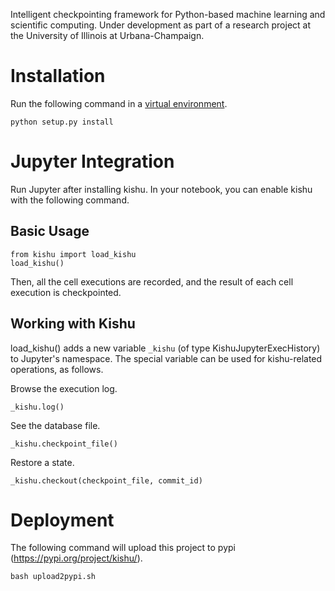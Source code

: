 Intelligent checkpointing framework for Python-based machine learning and scientific computing. 
Under development as part of a research project at the University of Illinois at Urbana-Champaign.


# Installation

Run the following command in a [virtual environment](https://docs.python.org/3/library/venv.html).
```
python setup.py install
```


# Jupyter Integration

Run Jupyter after installing kishu. In your notebook, you can enable kishu with the following command.

## Basic Usage

```
from kishu import load_kishu
load_kishu()
```
Then, all the cell executions are recorded, and the result of each cell execution is checkpointed.


## Working with Kishu

load_kishu() adds a new variable `_kishu` (of type KishuJupyterExecHistory) to Jupyter's namespace.
The special variable can be used for kishu-related operations, as follows.

Browse the execution log.
```
_kishu.log()
```

See the database file.
```
_kishu.checkpoint_file()
```


Restore a state.
```
_kishu.checkout(checkpoint_file, commit_id)
```



# Deployment

The following command will upload this project to pypi (https://pypi.org/project/kishu/).

```
bash upload2pypi.sh
```
